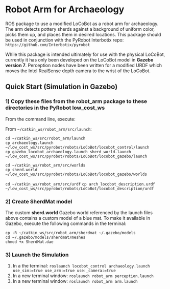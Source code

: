 # Robot Arm for Archaeology

ROS package to use a modified LoCoBot as a robot arm for archaeology.  The arm detects pottery sherds against a background of uniform color, picks them up, and places them in desired locations.  This package should be used in conjunction with the PyRobot Interbotix repo: `https://github.com/Interbotix/pyrobot`  

While this package is intended ultimately for use with the physical LoCoBot, currently it has only been developed on the LoCoBot model in **Gazebo version 7**.  Perception nodes have been written for a modified URDF which moves the Intel RealSense depth camera to the wrist of the LoCoBot.   

## Quick Start (Simulation in Gazebo)

### 1) Copy these files from the robot_arm package to these directories in the PyRobot low_cost_ws

From the command line, execute:  
 
From `~/catkin_ws/robot_arm/src/launch`:  

`cd ~/catkin_ws/src/robot_arm/launch`  
`cp archaeology.launch ~/low_cost_ws/src/pyrobot/robots/LoCoBot/locobot_control/launch`  
`cp gazebo_locobot_archaeology.launch sherd_world.launch ~/low_cost_ws/src/pyrobot/robots/LoCoBot/locobot_gazebo/launch`  

`cd ~/catkin_ws/robot_arm/src/worlds`  
`cp sherd.world ~/low_cost_ws/src/pyrobot/robots/LoCoBot/locobot_gazebo/worlds`  

`cd ~/catkin_ws/robot_arm/src/urdf`
`cp arch_locobot_description.urdf ~/low_cost_ws/src/pyrobot/robots/LoCoBot/locobot_description/urdf`  

### 2) Create SherdMat model

The custom **sherd.world** Gazebo world referenced by the launch files above contains a custom model of a blue mat.  To make it available in Gazebo, execute the following commands in the terminal:  

`cp -R ~/catkin_ws/src/robot_arm/sherdmat ~/.gazebo/models`  
`cd ~/.gazebo/models/sherdmat/meshes`  
`chmod +x SherdMat.dae`  
    
### 3) Launch the Simulation
1. In a the terminal: `roslaunch locobot_control archaeology.launch use_sim:=true use_arm:=true use:_camera:=true`  
2. In a new terminal window: `roslaunch robot_arm perception.launch`  
3. In a new terminal window: `roslaunch robot_arm arm.launch` 
